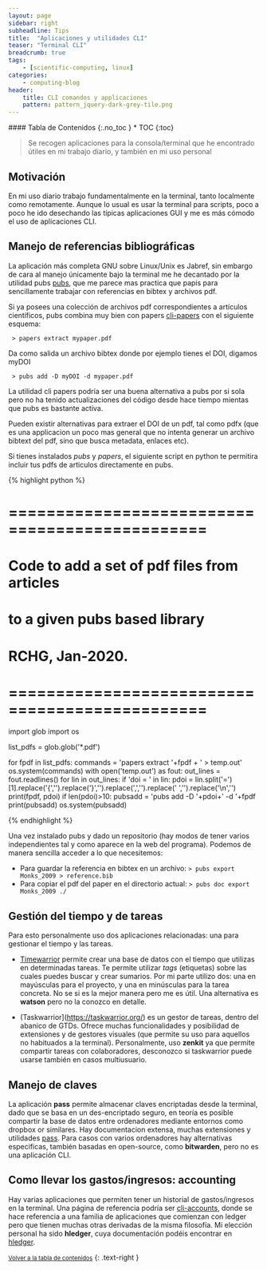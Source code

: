 ```yaml
---
layout: page
sidebar: right
subheadline: Tips
title:  "Aplicaciones y utilidades CLI"
teaser: "Terminal CLI"
breadcrumb: true
tags:
    - [scientific-computing, linux]
categories:
    - computing-blog
header:
    title: CLI comandos y applicaciones
    pattern: pattern_jquery-dark-grey-tile.png
---
```


<div class="panel radius" markdown="1">
#### Tabla de Contenidos
{:.no_toc }
*  TOC
{:toc}
</div>


> Se recogen aplicaciones para la consola/terminal que he encontrado útiles en mi trabajo diario, y también en mi uso personal

## Motivación

En mi uso diario trabajo fundamentalmente en la terminal, tanto localmente como remotamente. Aunque lo usual es usar la terminal para scripts, poco a poco he ido desechando las típicas aplicaciones GUI y me es más cómodo el uso de aplicaciones CLI.

## Manejo de referencias bibliográficas
La aplicación más completa GNU sobre Linux/Unix es Jabref, sin embargo de cara al manejo únicamente bajo la terminal me he decantado por la utilidad pubs [pubs](https://github.com/pubs/pubs), que me parece mas practica que papis para sencillamente trabajar con referencias en bibtex y archivos pdf.

Si ya posees una colección de archivos pdf correspondientes a artículos científicos, pubs combina muy bien con papers [cli-papers](https://github.com/perrette/papers) con el siguiente esquema:

` > papers extract mypaper.pdf`

Da como salida un archivo bibtex donde por ejemplo tienes el DOI, digamos myDOI

` > pubs add -D myDOI -d mypaper.pdf`

La utilidad cli papers podría ser una buena alternativa a pubs por si sola pero no ha tenido actualizaciones del código desde hace tiempo mientas que pubs es bastante activa.

Pueden existir alternativas para extraer el DOI de un pdf, tal como pdfx (que es una applicacion un poco mas general que no intenta generar un archivo bibtext del pdf, sino que busca metadata, enlaces etc). 

Si tienes instalados *pubs* y *papers*, el siguiente script en python te permitira incluir tus pdfs de articulos directamente en pubs.

{% highlight python %}
# ===============================================
# Code to add a set of pdf files from articles
# to a given pubs based library
#
# RCHG, Jan-2020.
# ===============================================

import glob
import os

list_pdfs = glob.glob('*.pdf')

for fpdf in list_pdfs:
    commands = 'papers extract '+fpdf + ' > temp.out'
    os.system(commands)
    with open('temp.out') as fout:
        out_lines = fout.readlines()
        for lin in out_lines:
            if 'doi = ' in lin:
                pdoi = lin.split('=')[1].replace('{','').replace('}','').replace(',','').replace(' ','').replace('\n','')
                print(fpdf, pdoi)
                if len(pdoi)>10:
                    pubsadd = 'pubs add -D '+pdoi+' -d '+fpdf
                    print(pubsadd)
                    os.system(pubsadd)
                    
{% endhighlight %}

Una vez instalado pubs y dado un repositorio (hay modos de tener varios independientes tal y como aparece en la web del programa). Podemos de manera sencilla acceder a lo que necesitemos:

- Para guardar la referencia en bibtex en un archivo: `> pubs export Monks_2009 > reference.bib`
- Para copiar el pdf del paper en el directorio actual: `> pubs doc export Monks_2009 ./`


## Gestión del tiempo y de tareas

Para esto personalmente uso dos aplicaciones relacionadas: una para gestionar el tiempo y las tareas.

- [Timewarrior](https://timewarrior.net/) permite crear una base de datos con el tiempo que utilizas en determinadas tareas. Te permite utilizar *tags* (etiquetas) sobre las cuales puedes buscar y crear sumarios. Por mi parte utilizo dos: una en mayúsculas para el proyecto, y una en minúsculas para la tarea concreta. No se si es la mejor manera pero me es útil. Una alternativa es **watson** pero no la conozco en detalle.

- (Taskwarrior](https://taskwarrior.org/) es un gestor de tareas, dentro del abanico de GTDs. Ofrece muchas funcionalidades y posibilidad de extensiones y de gestores visuales (que permite su uso para aquellos no habituados a la terminal). Personalmente, uso **zenkit** ya que permite compartir tareas con colaboradores, desconozco si taskwarrior puede usarse también en casos multiusuario.

## Manejo de claves

La aplicación **pass** permite almacenar claves encriptadas desde la terminal, dado que se basa en un des-encriptado seguro, en teoría es posible compartir la base de datos entre ordenadores mediante entornos como dropbox or similares. Hay documentacion extensa, muchas extensiones y utilidades [pass](https://www.passwordstore.org). Para casos con varios ordenadores hay alternativas especificas, también basadas en open-source, como **bitwarden**, pero no es una aplicación CLI.

## Como llevar los gastos/ingresos: accounting

Hay varias aplicaciones que permiten tener un historial de gastos/ingresos en la terminal. Una página de referencia podría ser [cli-accounts](https://plaintextaccounting.org/), donde se hace referencia a una familia de aplicaciones que comienzan con ledger pero que tienen muchas otras derivadas de la misma filosofía. Mi elección personal ha sido **hledger**, cuya documentación podéis encontrar en [hledger](https://hledger.org/).

<small markdown="1">[Volver a la tabla de contenidos](#toc)</small>
{: .text-right }


